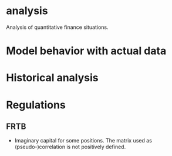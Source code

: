 # analysis

Analysis of quantitative finance situations.

Model behavior with actual data
===============================

Historical analysis
===================

Regulations
===========
FRTB
----
- Imaginary capital for some positions. The matrix used as
  (pseudo-)correlation is not positively defined.